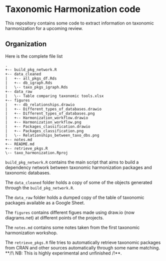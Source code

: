 # Taxonomic Harmonization code

This repository contains some code to extract information on taxonomic harmonization for a upcoming review.

## Organization

Here is the complete file list

```
.
+-- build_pkg_network.R
+-- data_cleaned
|   +-- all_pkgs_df.Rds
|   +-- db_igraph.Rds
|   \-- taxo_pkgs_igraph.Rds
+-- data_raw
|   \-- Table comparing taxonomic tools.xlsx
+-- figures
|   +-- db_relationships.drawio
|   +-- Different_types_of_databases.drawio
|   +-- Different_types_of_databases.png
|   +-- Harmonization_workflow.drawio
|   +-- Harmonization_workflow.png
|   +-- Packages_classification.drawio
|   +-- Packages_classification.png
|   \-- Relationships_between_taxo_dbs.png
+-- notes.md
+-- README.md
+-- retrieve_pkgs.R
\-- taxo_harmonization.Rproj
```

`build_pkg_network.R` contains the main script that aims to build a dependency network between taxonomic harmonization packages and taxonomic databases.

The `data_cleaned` folder holds a copy of some of the objects generated through the `build_pkg_network.R`.

The `data_raw` folder holds a dumped copy of the table of taxonomic packages available as a Google Sheet.

The `figures` contains different figues made using draw.io (now diagrams.net) at different points of the projects.

The `notes.md` contains some notes taken from the first taxonomic harmonization workshop.

The `retrieve_pkgs.R` file tries to automatically retrieve taxonomic packages from CRAN and other sources automatically through some name matching. **/!\ NB: This is highly experimental and unfinished /!\**.